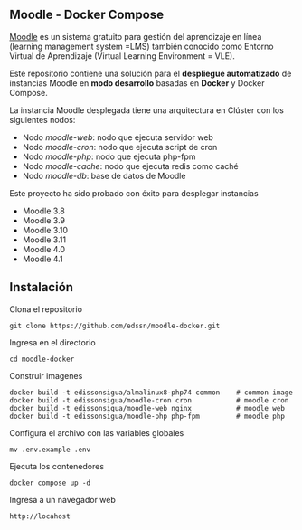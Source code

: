 ## Moodle - Docker Compose

[Moodle](https://moodle.org) es un sistema gratuito para gestión del aprendizaje en línea (learning management system =LMS) también conocido como Entorno Virtual de Aprendizaje (Virtual Learning Environment = VLE).

Este repositorio contiene una solución para el **despliegue automatizado** de instancias Moodle en **modo desarrollo** basadas en **Docker** y Docker Compose.

La instancia Moodle desplegada tiene una arquitectura en Clúster con los siguientes nodos:
- Nodo *moodle-web*: nodo que ejecuta servidor web
- Nodo *moodle-cron*: nodo que ejecuta script de cron
- Nodo *moodle-php*: nodo que ejecuta php-fpm
- Nodo *moodle-cache*: nodo que ejecuta redis como caché
- Nodo *moodle-db*: base de datos de Moodle

Este proyecto ha sido probado con éxito para desplegar instancias 
- Moodle 3.8
- Moodle 3.9
- Moodle 3.10
- Moodle 3.11
- Moodle 4.0
- Moodle 4.1

## Instalación

Clona el repositorio
```
git clone https://github.com/edssn/moodle-docker.git
```

Ingresa en el directorio
```
cd moodle-docker
```

Construir imagenes
```
docker build -t edissonsigua/almalinux8-php74 common    # common image
docker build -t edissonsigua/moodle-cron cron           # moodle cron
docker build -t edissonsigua/moodle-web nginx           # moodle web
docker build -t edissonsigua/moodle-php php-fpm         # moodle php
```

Configura el archivo con las variables globales
```
mv .env.example .env
```

Ejecuta los contenedores
```
docker compose up -d
```

Ingresa a un navegador web
```
http://locahost
```

